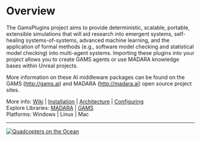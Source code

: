 # Overview

The GamsPlugins project aims to provide deterministic, scalable, portable,
extensible simulations that will aid research into emergent systems, self-healing
systems-of-systems, advanced machine learning, and the application
of formal methods (e.g., software model checking and statistical model
checking) into multi-agent systems. Importing these plugins into your
project allows you to create GAMS agents or use MADARA knowledge bases
within Unreal projects.

More information on these AI middleware packages can be found on
the GAMS (http://gams.ai) and MADARA (http://madara.ai) open source
project sites.

More info: [Wiki](https://github.com/jredmondson/GamsPlugins/wiki) | [Installation](https://github.com/jredmondson/GamsPlugins/wiki/Installation) | [Architecture](https://github.com/jredmondson/GamsPlugins/wiki/Architecture) | [Configuring](https://github.com/jredmondson/GamsPlugins/wiki/ConfiguringSimulations)   
Explore Libraries: [MADARA](http://madara.ai) | [GAMS](http://gams.ai)   
Platforms: Windows | Linux | Mac

---

[![Quadcopters on the Ocean](https://imgur.com/noO5Ibm.png)](https://www.youtube.com/watch?v=7Y_-AExrVe8)
